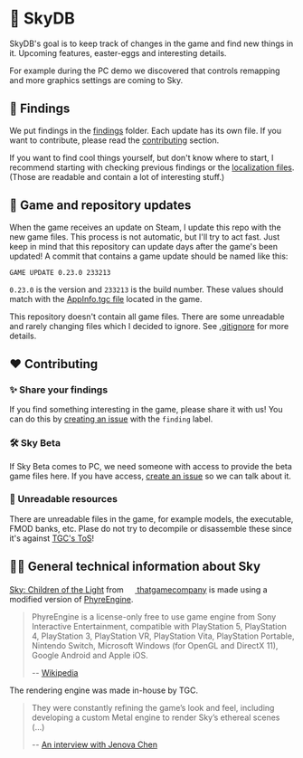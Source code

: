 # 💾 SkyDB

SkyDB's goal is to keep track of changes in the game and find new things in it. Upcoming features, easter-eggs and interesting details.

For example during the PC demo we discovered that controls remapping and more graphics settings are coming to Sky.

## 🔎 Findings

We put findings in the [findings](./findings) folder. Each update has its own file. If you want to contribute, please read the [contributing](#❤-contributing) section.

If you want to find cool things yourself, but don't know where to start, I recommend starting with checking previous findings or the [localization files](./data/Strings/Base.lproj/Localizable.strings). (Those are readable and contain a lot of interesting stuff.)

## 🔁 Game and repository updates

When the game receives an update on Steam, I update this repo with the new game files. This process is not automatic, but I'll try to act fast. Just keep in mind that this repository can update days after the game's been updated! A commit that contains a game update should be named like this:

```
GAME UPDATE 0.23.0 233213
```

`0.23.0` is the version and `233213` is the build number. These values should match with the [AppInfo.tgc file](./data/AppInfo.tgc) located in the game.

This repository doesn't contain all game files. There are some unreadable and rarely changing files which I decided to ignore. See [.gitignore](./.gitignore) for more details.

## ❤ Contributing

### ✨ Share your findings

If you find something interesting in the game, please share it with us! You can do this by [creating an issue](https://github.com/CsakiTheOne/SkyDB/issues/new/choose) with the `finding` label.

### 🛠 Sky Beta

If Sky Beta comes to PC, we need someone with access to provide the beta game files here. If you have access, [create an issue](https://github.com/CsakiTheOne/SkyDB/issues/new/choose) so we can talk about it.

### 🛑 Unreadable resources

There are unreadable files in the game, for example models, the executable, FMOD banks, etc. Plase do not try to decompile or disassemble these since it's against [TGC's ToS](https://thatgamecompany.helpshift.com/hc/en/17-sky-children-of-the-light/faq/460-eula-terms-of-service/)!

## 👨‍💻 General technical information about Sky

[Sky: Children of the Light](https://www.thatskygame.com/) from [<img src="https://upload.wikimedia.org/wikipedia/en/thumb/3/3b/ThatGameCompany_Logo.png/220px-ThatGameCompany_Logo.png" width="16px"> thatgamecompany](https://thatgamecompany.com/) is made using a modified version of [PhyreEngine](https://en.wikipedia.org/wiki/PhyreEngine).

> PhyreEngine is a license-only free to use game engine from Sony Interactive Entertainment, compatible with PlayStation 5, PlayStation 4, PlayStation 3, PlayStation VR, PlayStation Vita, PlayStation Portable, Nintendo Switch, Microsoft Windows (for OpenGL and DirectX 11), Google Android and Apple iOS.
>
> -- [Wikipedia](https://en.wikipedia.org/wiki/PhyreEngine)

The rendering engine was made in-house by TGC.

> They were constantly refining the game’s look and feel, including developing a custom Metal engine to render Sky’s ethereal scenes (...)
>
> -- [An interview with Jenova Chen](https://developer.apple.com/news/?id=zm47it7t)
